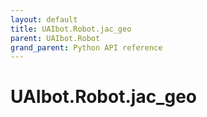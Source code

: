 ```yaml
---
layout: default
title: UAIbot.Robot.jac_geo
parent: UAIbot.Robot
grand_parent: Python API reference
---
```


# UAIbot.Robot.jac_geo